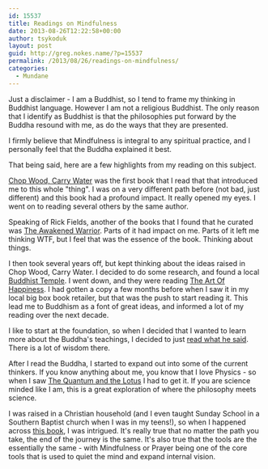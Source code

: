 ```yaml
---
id: 15537
title: Readings on Mindfulness
date: 2013-08-26T12:22:58+00:00
author: tsykoduk
layout: post
guid: http://greg.nokes.name/?p=15537
permalink: /2013/08/26/readings-on-mindfulness/
categories:
  - Mundane
---
```

Just a disclaimer - I am a Buddhist, so I tend to frame my thinking in Buddhist language. However I am not a religious Buddhist. The only reason that I identify as Buddhist is that the philosophies put forward by the Buddha resound with me, as do the ways that they are presented.

I firmly believe that Mindfulness is integral to any spiritual practice, and I personally feel that the Buddha explained it best.

That being said, here are a few highlights from my reading on this subject.

<!--more-->

<a href="http://www.amazon.com/Chop-Wood-Carry-Water-Fulfillment/dp/0874772095/ref=sr_1_1?ie=UTF8&amp;qid=1377531250&amp;sr=8-1&amp;keywords=carry+water+chop+wood">Chop Wood, Carry Water</a> was the first book that I read that that introduced me to this whole "thing". I was on a very different path before (not bad, just different) and this book had a profound impact. It really opened my eyes. I went on to reading several others by the same author.

Speaking of Rick Fields, another of the books that I found that he curated was <a href="http://www.amazon.com/The-Awakened-Warrior-Compassion-Consciousness/dp/0874777755">The Awakened Warrior</a>. Parts of it had impact on me. Parts of it left me thinking WTF, but I feel that was the essence of the book. Thinking about things.

I then took several years off, but kept thinking about the ideas raised in Chop Wood, Carry Water. I decided to do some research, and found a local<a href="http://www.spokanebuddhisttemple.org"> Buddhist Temple</a>. I went down, and they were reading <a href="http://www.amazon.com/The-Happiness-10th-Anniversary-Edition/dp/1594488894">The Art Of Happiness</a>. I had gotten a copy a few months before when I saw it in my local big box book retailer, but that was the push to start reading it. This lead me to Buddhism as a font of great ideas, and informed a lot of my reading over the next decade.

I like to start at the foundation, so when I decided that I wanted to learn more about the Buddha's teachings, I decided to just <a href="http://www.amazon.com/Buddhas-Words-Anthology-Discourses-Teachings/dp/0861714911">read what he said</a>. There is a lot of wisdom there.

After I read the Buddha, I started to expand out into some of the current thinkers. If you know anything about me, you know that I love Physics - so when I saw <a href="http://www.amazon.com/The-Quantum-Lotus-Frontiers-Buddhism/dp/1400080797">The Quantum and the Lotus</a> I had to get it. If you are science minded like I am, this is a great exploration of where the philosophy meets science.

I was raised in a Christian household (and I even taught Sunday School in a Southern Baptist church when I was in my teens!), so when I happened across <a href="http://www.amazon.com/Going-Home-Jesus-Buddha-Brothers/dp/1573228303/ref=sr_1_2?ie=UTF8&amp;qid=1377531210&amp;sr=8-2&amp;keywords=jesus+and+the+buddha">this book</a>, I was intrigued. It's really true that no matter the path you take, the end of the journey is the same. It's also true that the tools are the essentially the same - with Mindfulness or Prayer being one of the core tools that is used to quiet the mind and expand internal vision.